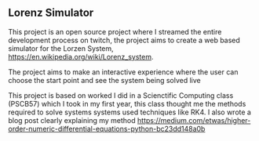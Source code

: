 ## Lorenz Simulator 

This project is an open source project where I streamed the entire development process on twitch, the project aims to create a web based simulator for the Lorzen System, https://en.wikipedia.org/wiki/Lorenz_system.

The project aims to make an interactive experience where the user can choose the start point and see the system being solved live

This project is based on worked I did in a Scienctific Computing class (PSCB57) which I took in my first year, this class thought me the methods required to solve systems systems used techniques like RK4. I also wrote a blog post clearly explaining my method https://medium.com/etwas/higher-order-numeric-differential-equations-python-bc23dd148a0b

